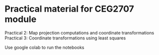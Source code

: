 # Practical material for CEG2707 module


Practical 2:	Map projection computations and coordinate transformations
Practical 3:	Coordinate transformations using least squares

Use google colab to run the notebooks

